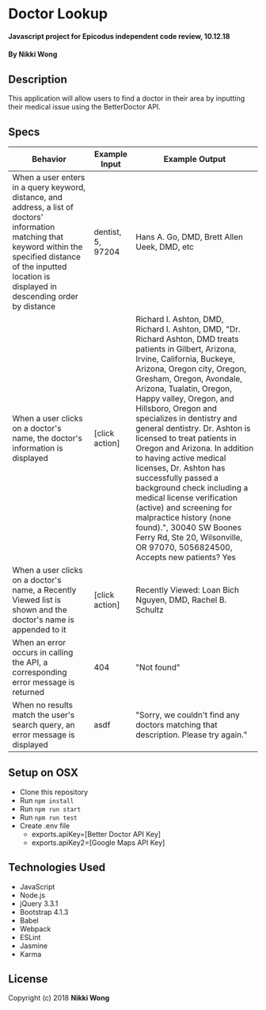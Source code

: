 # Doctor Lookup

#### Javascript project for Epicodus independent code review, 10.12.18

#### By Nikki Wong

## Description

This application will allow users to find a doctor in their area by inputting their medical issue using the BetterDoctor API.

## Specs

| Behavior | Example Input | Example Output |
|----------|-------|--------|
| When a user enters in a query keyword, distance, and address, a list of doctors' information matching that keyword within the specified distance of the inputted location is displayed in descending order by distance | dentist, 5, 97204 | Hans A. Go, DMD, Brett Allen Ueek, DMD, etc |
| When a user clicks on a doctor's name, the doctor's information is displayed | [click action] | Richard I. Ashton, DMD, Richard I. Ashton, DMD, "Dr. Richard Ashton, DMD treats patients in Gilbert, Arizona, Irvine, California, Buckeye, Arizona, Oregon city, Oregon, Gresham, Oregon, Avondale, Arizona, Tualatin, Oregon, Happy valley, Oregon, and Hillsboro, Oregon and specializes in dentistry and general dentistry. Dr. Ashton is licensed to treat patients in Oregon and Arizona. In addition to having active medical licenses, Dr. Ashton has successfully passed a background check including a medical license verification (active) and screening for malpractice history (none found).", 30040 SW Boones Ferry Rd, Ste 20, Wilsonville, OR 97070, 5056824500, Accepts new patients? Yes |
| When a user clicks on a doctor's name, a Recently Viewed list is shown and the doctor's name is appended to it | [click action] | Recently Viewed: Loan Bich Nguyen, DMD, Rachel B. Schultz |
| When an error occurs in calling the API, a corresponding error message is returned | 404 | "Not found" |
| When no results match the user's search query, an error message is displayed | asdf | "Sorry, we couldn't find any doctors matching that description. Please try again." |


## Setup on OSX

* Clone this repository
* Run `npm install`
* Run `npm run start`
* Run `npm run test`
* Create .env file
  * exports.apiKey=[Better Doctor API Key]
  * exports.apiKey2=[Google Maps API Key]

## Technologies Used

* JavaScript
* Node.js
* jQuery 3.3.1
* Bootstrap 4.1.3
* Babel
* Webpack
* ESLint
* Jasmine
* Karma

## License

Copyright (c) 2018 **Nikki Wong**

